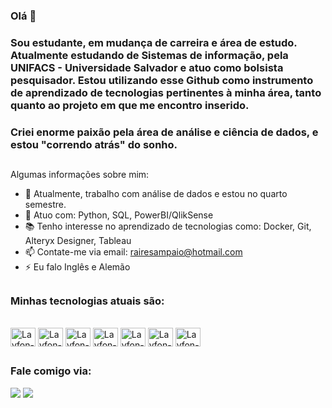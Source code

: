 ### Olá 👋
### Sou estudante, em mudança de carreira e área de estudo. Atualmente estudando de Sistemas de informação, pela UNIFACS - Universidade Salvador e atuo como bolsista pesquisador. Estou utilizando esse Github como instrumento de aprendizado de tecnologias pertinentes à minha área, tanto quanto ao projeto em que me encontro inserido.

### Criei enorme paixão pela área de análise e ciência de dados, e estou "correndo atrás" do sonho.

##

Algumas informações sobre mim:

- 🔭 Atualmente, trabalho com análise de dados e estou no quarto semestre.
- 🌱 Atuo com: Python, SQL, PowerBI/QlikSense
- 📚 Tenho interesse no aprendizado de tecnologias como: Docker, Git, Alteryx Designer, Tableau
- 📫 Contate-me via email: rairesampaio@hotmail.com  
- ⚡ Eu falo Inglês e Alemão

## 
### Minhas tecnologias atuais são:
<div style="display: inline_block"><br>
  <img align="center" alt="Layfon-Python" height="30" width="40" src="https://cdn.jsdelivr.net/gh/devicons/devicon/icons/python/python-original.svg" />
  <img align="center" alt="Layfon-Pandas" height="30" width="40" src="https://cdn.jsdelivr.net/gh/devicons/devicon/icons/pandas/pandas-original.svg" />
  <img align="center" alt="Layfon-NumPy" height="30" width="40" src="https://cdn.jsdelivr.net/gh/devicons/devicon/icons/numpy/numpy-original-wordmark.svg" />
  <img align="center" alt="Layfon-Java" height="30" width="40" src="https://cdn.jsdelivr.net/gh/devicons/devicon/icons/java/java-original.svg" />
  <img align="center" alt="Layfon-Git" height="30" width="40" src="https://cdn.jsdelivr.net/gh/devicons/devicon/icons/git/git-original.svg" />
  <img align="center" alt="Layfon-GCP" height="30" width="40" src="https://cdn.jsdelivr.net/gh/devicons/devicon/icons/googlecloud/googlecloud-original.svg" />
  <img align="center" alt="Layfon-VSCode" height="30" width="40" src="https://cdn.jsdelivr.net/gh/devicons/devicon/icons/vscode/vscode-original-wordmark.svg" />

## 
### Fale comigo via:
<div> 
  <a href = "mailto:rairesampaio@hotmail.com"><img src="https://img.shields.io/badge/-Gmail-%23333?style=for-the-badge&logo=gmail&logoColor=white" target="_blank"></a>
  <a href="https://www.linkedin.com/in/rairesampaio/" target="_blank"><img src="https://img.shields.io/badge/-LinkedIn-%230077B5?style=for-the-badge&logo=linkedin&logoColor=white" target="_blank"></a> 
  
</div>

